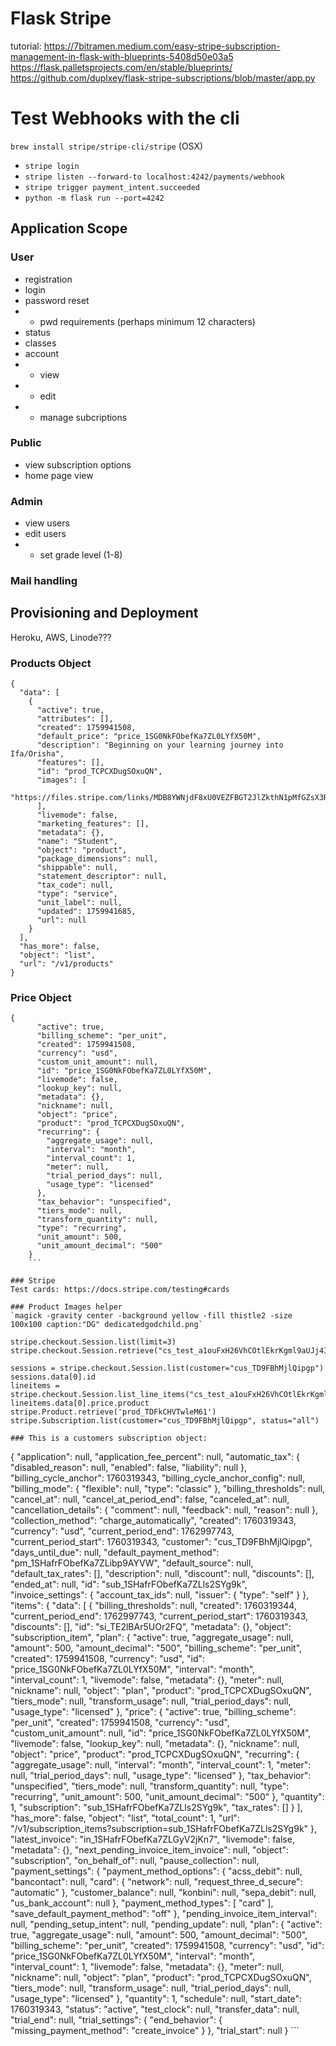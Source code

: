 # Flask Stripe
tutorial: https://7bitramen.medium.com/easy-stripe-subscription-management-in-flask-with-blueprints-5408d50e03a5
https://flask.palletsprojects.com/en/stable/blueprints/
https://github.com/duplxey/flask-stripe-subscriptions/blob/master/app.py

# Test Webhooks with the cli
`brew install stripe/stripe-cli/stripe` (OSX)
 - `stripe login`
 - `stripe listen --forward-to localhost:4242/payments/webhook`
 - `stripe trigger payment_intent.succeeded`
 - `python -m flask run --port=4242`

## Application Scope
### User
- registration
- login
- password reset
- - pwd requirements (perhaps minimum 12 characters)
- status
- classes
- account
- - view
- - edit
- - manage subcriptions
### Public
- view subscription options
- home page view
### Admin
- view users
- edit users
- - set grade level (1-8)
### Mail handling

## Provisioning and Deployment
Heroku, AWS, Linode???

### Products Object
```
{
  "data": [
    {
      "active": true,
      "attributes": [],
      "created": 1759941508,
      "default_price": "price_1SG0NkFObefKa7ZL0LYfX50M",
      "description": "Beginning on your learning journey into Ifa/Orisha",
      "features": [],
      "id": "prod_TCPCXDugSOxuQN",
      "images": [
        "https://files.stripe.com/links/MDB8YWNjdF8xU0VEZFBGT2JlZkthN1pMfGZsX3Rlc3Rfck1WcDZ5N1o0VHNvbjFHU2xmMDluWENt00w4X0G1Mk"
      ],
      "livemode": false,
      "marketing_features": [],
      "metadata": {},
      "name": "Student",
      "object": "product",
      "package_dimensions": null,
      "shippable": null,
      "statement_descriptor": null,
      "tax_code": null,
      "type": "service",
      "unit_label": null,
      "updated": 1759941685,
      "url": null
    }
  ],
  "has_more": false,
  "object": "list",
  "url": "/v1/products"
}
```
### Price Object
```
{
      "active": true,
      "billing_scheme": "per_unit",
      "created": 1759941508,
      "currency": "usd",
      "custom_unit_amount": null,
      "id": "price_1SG0NkFObefKa7ZL0LYfX50M",
      "livemode": false,
      "lookup_key": null,
      "metadata": {},
      "nickname": null,
      "object": "price",
      "product": "prod_TCPCXDugSOxuQN",
      "recurring": {
        "aggregate_usage": null,
        "interval": "month",
        "interval_count": 1,
        "meter": null,
        "trial_period_days": null,
        "usage_type": "licensed"
      },
      "tax_behavior": "unspecified",
      "tiers_mode": null,
      "transform_quantity": null,
      "type": "recurring",
      "unit_amount": 500,
      "unit_amount_decimal": "500"
    }
    ```

### Stripe
Test cards: https://docs.stripe.com/testing#cards

### Product Images helper
`magick -gravity center -background yellow -fill thistle2 -size 100x100 caption:"DG" dedicatedgodchild.png`

stripe.checkout.Session.list(limit=3)
stripe.checkout.Session.retrieve("cs_test_a1ouFxH26VhCOtlEkrKgml9aUJj4Id7n44CbYsYXOcBtS3g49tub2JZDGj")

sessions = stripe.checkout.Session.list(customer="cus_TD9FBhMjlQipgp")
sessions.data[0].id
lineitems = stripe.checkout.Session.list_line_items("cs_test_a1ouFxH26VhCOtlEkrKgml9aUJj4Id7n44CbYsYXOcBtS3g49tub2JZDGj")
lineitems.data[0].price.product
stripe.Product.retrieve('prod_TDFkCHVTwleM61')
stripe.Subscription.list(customer="cus_TD9FBhMjlQipgp", status="all")

### This is a customers subscription object:
```
{
      "application": null,
      "application_fee_percent": null,
      "automatic_tax": {
        "disabled_reason": null,
        "enabled": false,
        "liability": null
      },
      "billing_cycle_anchor": 1760319343,
      "billing_cycle_anchor_config": null,
      "billing_mode": {
        "flexible": null,
        "type": "classic"
      },
      "billing_thresholds": null,
      "cancel_at": null,
      "cancel_at_period_end": false,
      "canceled_at": null,
      "cancellation_details": {
        "comment": null,
        "feedback": null,
        "reason": null
      },
      "collection_method": "charge_automatically",
      "created": 1760319343,
      "currency": "usd",
      "current_period_end": 1762997743,
      "current_period_start": 1760319343,
      "customer": "cus_TD9FBhMjlQipgp",
      "days_until_due": null,
      "default_payment_method": "pm_1SHafrFObefKa7ZLibp9AYVW",
      "default_source": null,
      "default_tax_rates": [],
      "description": null,
      "discount": null,
      "discounts": [],
      "ended_at": null,
      "id": "sub_1SHafrFObefKa7ZLls2SYg9k",
      "invoice_settings": {
        "account_tax_ids": null,
        "issuer": {
          "type": "self"
        }
      },
      "items": {
        "data": [
          {
            "billing_thresholds": null,
            "created": 1760319344,
            "current_period_end": 1762997743,
            "current_period_start": 1760319343,
            "discounts": [],
            "id": "si_TE2lBAr5UOr2FQ",
            "metadata": {},
            "object": "subscription_item",
            "plan": {
              "active": true,
              "aggregate_usage": null,
              "amount": 500,
              "amount_decimal": "500",
              "billing_scheme": "per_unit",
              "created": 1759941508,
              "currency": "usd",
              "id": "price_1SG0NkFObefKa7ZL0LYfX50M",
              "interval": "month",
              "interval_count": 1,
              "livemode": false,
              "metadata": {},
              "meter": null,
              "nickname": null,
              "object": "plan",
              "product": "prod_TCPCXDugSOxuQN",
              "tiers_mode": null,
              "transform_usage": null,
              "trial_period_days": null,
              "usage_type": "licensed"
            },
            "price": {
              "active": true,
              "billing_scheme": "per_unit",
              "created": 1759941508,
              "currency": "usd",
              "custom_unit_amount": null,
              "id": "price_1SG0NkFObefKa7ZL0LYfX50M",
              "livemode": false,
              "lookup_key": null,
              "metadata": {},
              "nickname": null,
              "object": "price",
              "product": "prod_TCPCXDugSOxuQN",
              "recurring": {
                "aggregate_usage": null,
                "interval": "month",
                "interval_count": 1,
                "meter": null,
                "trial_period_days": null,
                "usage_type": "licensed"
              },
              "tax_behavior": "unspecified",
              "tiers_mode": null,
              "transform_quantity": null,
              "type": "recurring",
              "unit_amount": 500,
              "unit_amount_decimal": "500"
            },
            "quantity": 1,
            "subscription": "sub_1SHafrFObefKa7ZLls2SYg9k",
            "tax_rates": []
          }
        ],
        "has_more": false,
        "object": "list",
        "total_count": 1,
        "url": "/v1/subscription_items?subscription=sub_1SHafrFObefKa7ZLls2SYg9k"
      },
      "latest_invoice": "in_1SHafrFObefKa7ZLGyV2jKn7",
      "livemode": false,
      "metadata": {},
      "next_pending_invoice_item_invoice": null,
      "object": "subscription",
      "on_behalf_of": null,
      "pause_collection": null,
      "payment_settings": {
        "payment_method_options": {
          "acss_debit": null,
          "bancontact": null,
          "card": {
            "network": null,
            "request_three_d_secure": "automatic"
          },
          "customer_balance": null,
          "konbini": null,
          "sepa_debit": null,
          "us_bank_account": null
        },
        "payment_method_types": [
          "card"
        ],
        "save_default_payment_method": "off"
      },
      "pending_invoice_item_interval": null,
      "pending_setup_intent": null,
      "pending_update": null,
      "plan": {
        "active": true,
        "aggregate_usage": null,
        "amount": 500,
        "amount_decimal": "500",
        "billing_scheme": "per_unit",
        "created": 1759941508,
        "currency": "usd",
        "id": "price_1SG0NkFObefKa7ZL0LYfX50M",
        "interval": "month",
        "interval_count": 1,
        "livemode": false,
        "metadata": {},
        "meter": null,
        "nickname": null,
        "object": "plan",
        "product": "prod_TCPCXDugSOxuQN",
        "tiers_mode": null,
        "transform_usage": null,
        "trial_period_days": null,
        "usage_type": "licensed"
      },
      "quantity": 1,
      "schedule": null,
      "start_date": 1760319343,
      "status": "active",
      "test_clock": null,
      "transfer_data": null,
      "trial_end": null,
      "trial_settings": {
        "end_behavior": {
          "missing_payment_method": "create_invoice"
        }
      },
      "trial_start": null
    }
    ```
